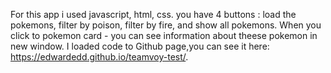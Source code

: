 For this app i used javascript, html, css.
you have 4 buttons : load the pokemons, filter by poison, filter by fire, and show all pokemons.
When you click to pokemon card - you can see information about theese pokemon in new window.
I loaded code to Github page,you can see it here:
https://edwardedd.github.io/teamvoy-test/. 